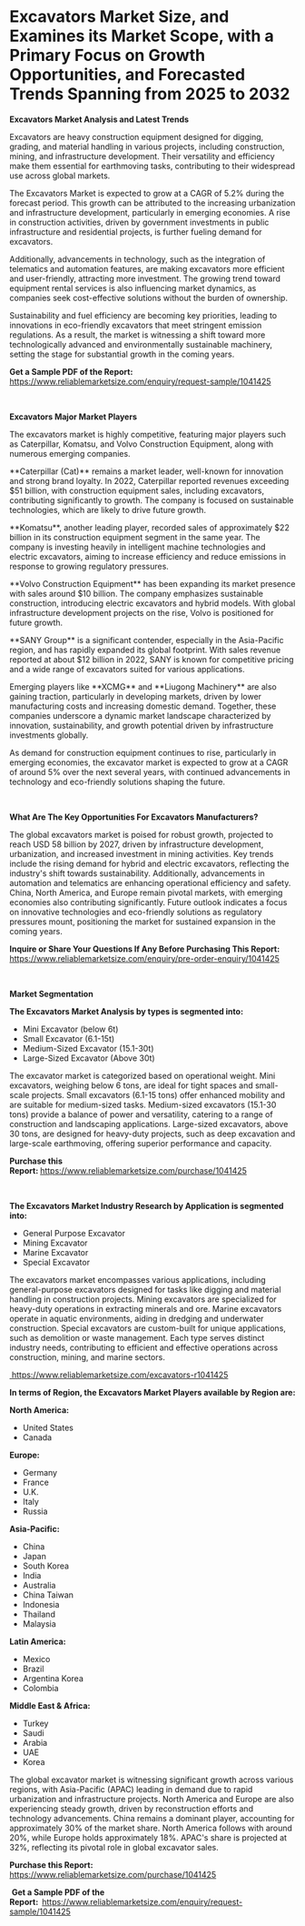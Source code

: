 <p><h1>Excavators Market Size, and Examines its Market Scope, with a Primary Focus on Growth Opportunities, and Forecasted Trends Spanning from 2025 to 2032</h1></p><p><strong>Excavators Market Analysis and Latest Trends</strong></p>
<p><p>Excavators are heavy construction equipment designed for digging, grading, and material handling in various projects, including construction, mining, and infrastructure development. Their versatility and efficiency make them essential for earthmoving tasks, contributing to their widespread use across global markets.</p><p>The Excavators Market is expected to grow at a CAGR of 5.2% during the forecast period. This growth can be attributed to the increasing urbanization and infrastructure development, particularly in emerging economies. A rise in construction activities, driven by government investments in public infrastructure and residential projects, is further fueling demand for excavators. </p><p>Additionally, advancements in technology, such as the integration of telematics and automation features, are making excavators more efficient and user-friendly, attracting more investment. The growing trend toward equipment rental services is also influencing market dynamics, as companies seek cost-effective solutions without the burden of ownership. </p><p>Sustainability and fuel efficiency are becoming key priorities, leading to innovations in eco-friendly excavators that meet stringent emission regulations. As a result, the market is witnessing a shift toward more technologically advanced and environmentally sustainable machinery, setting the stage for substantial growth in the coming years.</p></p>
<p><strong>Get a Sample PDF of the Report:&nbsp;</strong> <a href="https://www.reliablemarketsize.com/enquiry/request-sample/1041425?utm_campaign=3015&utm_medium=2&utm_source=Github&utm_content=ia&utm_term=17042025&utm_id=excavators">https://www.reliablemarketsize.com/enquiry/request-sample/1041425</a></p>
<p>&nbsp;</p>
<p><strong>Excavators Major Market Players</strong></p>
<p><p>The excavators market is highly competitive, featuring major players such as Caterpillar, Komatsu, and Volvo Construction Equipment, along with numerous emerging companies. </p><p>**Caterpillar (Cat)** remains a market leader, well-known for innovation and strong brand loyalty. In 2022, Caterpillar reported revenues exceeding $51 billion, with construction equipment sales, including excavators, contributing significantly to growth. The company is focused on sustainable technologies, which are likely to drive future growth.</p><p>**Komatsu**, another leading player, recorded sales of approximately $22 billion in its construction equipment segment in the same year. The company is investing heavily in intelligent machine technologies and electric excavators, aiming to increase efficiency and reduce emissions in response to growing regulatory pressures.</p><p>**Volvo Construction Equipment** has been expanding its market presence with sales around $10 billion. The company emphasizes sustainable construction, introducing electric excavators and hybrid models. With global infrastructure development projects on the rise, Volvo is positioned for future growth.</p><p>**SANY Group** is a significant contender, especially in the Asia-Pacific region, and has rapidly expanded its global footprint. With sales revenue reported at about $12 billion in 2022, SANY is known for competitive pricing and a wide range of excavators suited for various applications.</p><p>Emerging players like **XCMG** and **Liugong Machinery** are also gaining traction, particularly in developing markets, driven by lower manufacturing costs and increasing domestic demand. Together, these companies underscore a dynamic market landscape characterized by innovation, sustainability, and growth potential driven by infrastructure investments globally.</p><p>As demand for construction equipment continues to rise, particularly in emerging economies, the excavator market is expected to grow at a CAGR of around 5% over the next several years, with continued advancements in technology and eco-friendly solutions shaping the future.</p></p>
<p>&nbsp;</p>
<p><strong>What Are The Key Opportunities For Excavators Manufacturers?</strong></p>
<p><p>The global excavators market is poised for robust growth, projected to reach USD 58 billion by 2027, driven by infrastructure development, urbanization, and increased investment in mining activities. Key trends include the rising demand for hybrid and electric excavators, reflecting the industry's shift towards sustainability. Additionally, advancements in automation and telematics are enhancing operational efficiency and safety. China, North America, and Europe remain pivotal markets, with emerging economies also contributing significantly. Future outlook indicates a focus on innovative technologies and eco-friendly solutions as regulatory pressures mount, positioning the market for sustained expansion in the coming years.</p></p>
<p><strong>Inquire or Share Your Questions If Any Before Purchasing This Report:</strong> <a href="https://www.reliablemarketsize.com/enquiry/pre-order-enquiry/1041425?utm_campaign=3015&utm_medium=2&utm_source=Github&utm_content=ia&utm_term=17042025&utm_id=excavators">https://www.reliablemarketsize.com/enquiry/pre-order-enquiry/1041425</a></p>
<p>&nbsp;</p>
<p><strong>Market Segmentation</strong></p>
<p><strong>The Excavators Market Analysis by types is segmented into:</strong></p>
<p><ul><li>Mini Excavator (below 6t)</li><li>Small Excavator (6.1-15t)</li><li>Medium-Sized Excavator (15.1-30t)</li><li>Large-Sized Excavator (Above 30t)</li></ul></p>
<p><p>The excavator market is categorized based on operational weight. Mini excavators, weighing below 6 tons, are ideal for tight spaces and small-scale projects. Small excavators (6.1-15 tons) offer enhanced mobility and are suitable for medium-sized tasks. Medium-sized excavators (15.1-30 tons) provide a balance of power and versatility, catering to a range of construction and landscaping applications. Large-sized excavators, above 30 tons, are designed for heavy-duty projects, such as deep excavation and large-scale earthmoving, offering superior performance and capacity.</p></p>
<p><strong>Purchase this Report:&nbsp;</strong><a href="https://www.reliablemarketsize.com/purchase/1041425?utm_campaign=3015&utm_medium=2&utm_source=Github&utm_content=ia&utm_term=17042025&utm_id=excavators">https://www.reliablemarketsize.com/purchase/1041425</a></p>
<p>&nbsp;</p>
<p><strong>The Excavators Market Industry Research by Application is segmented into:</strong></p>
<p><ul><li>General Purpose Excavator</li><li>Mining Excavator</li><li>Marine Excavator</li><li>Special Excavator</li></ul></p>
<p><p>The excavators market encompasses various applications, including general-purpose excavators designed for tasks like digging and material handling in construction projects. Mining excavators are specialized for heavy-duty operations in extracting minerals and ore. Marine excavators operate in aquatic environments, aiding in dredging and underwater construction. Special excavators are custom-built for unique applications, such as demolition or waste management. Each type serves distinct industry needs, contributing to efficient and effective operations across construction, mining, and marine sectors.</p></p>
<p><a href="https://www.reliablemarketsize.com/excavators-r1041425?utm_campaign=3015&utm_medium=2&utm_source=Github&utm_content=ia&utm_term=17042025&utm_id=excavators">&nbsp;https://www.reliablemarketsize.com/excavators-r1041425</a></p>
<p><strong>In terms of Region, the Excavators Market Players available by Region are:</strong></p>
<p>
    <p> <strong> North America: </strong>
        <ul>
            <li>United States</li>
            <li>Canada</li>
        </ul>
        </p> 
    <p> <strong> Europe: </strong>
        <ul>
            <li>Germany</li>
            <li>France</li>
            <li>U.K.</li>
            <li>Italy</li>
            <li>Russia</li>
        </ul>
        </p> 
    <p> <strong> Asia-Pacific: </strong>
        <ul>
            <li>China</li>
            <li>Japan</li>
            <li>South Korea</li>
            <li>India</li>
            <li>Australia</li>
            <li>China Taiwan</li>
            <li>Indonesia</li>
            <li>Thailand</li>
            <li>Malaysia</li>
        </ul>
        </p> 
    <p> <strong> Latin America: </strong>
        <ul>
            <li>Mexico</li>
            <li>Brazil</li>
            <li>Argentina Korea</li>
            <li>Colombia</li>
        </ul>
        </p> 
    <p> <strong> Middle East & Africa: </strong>
        <ul>
            <li>Turkey</li>
            <li>Saudi</li>
            <li>Arabia</li>
            <li>UAE</li>
            <li>Korea</li>
        </ul>
    </p>
    </p>
<p><p>The global excavator market is witnessing significant growth across various regions, with Asia-Pacific (APAC) leading in demand due to rapid urbanization and infrastructure projects. North America and Europe are also experiencing steady growth, driven by reconstruction efforts and technology advancements. China remains a dominant player, accounting for approximately 30% of the market share. North America follows with around 20%, while Europe holds approximately 18%. APAC's share is projected at 32%, reflecting its pivotal role in global excavator sales.</p></p>
<p><strong>Purchase this Report: </strong><a href="https://www.reliablemarketsize.com/purchase/1041425?utm_campaign=3015&utm_medium=2&utm_source=Github&utm_content=ia&utm_term=17042025&utm_id=excavators">https://www.reliablemarketsize.com/purchase/1041425</a></p>
<p>&nbsp;<strong>Get a Sample PDF of the Report:&nbsp;&nbsp;</strong><a href="https://www.reliablemarketsize.com/enquiry/request-sample/1041425?utm_campaign=3015&utm_medium=2&utm_source=Github&utm_content=ia&utm_term=17042025&utm_id=excavators">https://www.reliablemarketsize.com/enquiry/request-sample/1041425</a></p>
<p><strong></strong></p>
<p><p></p><p></p><p></p></p>